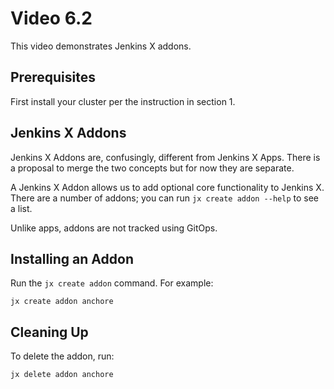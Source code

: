 # Video 6.2

This video demonstrates Jenkins X addons.

## Prerequisites

First install your cluster per the instruction in section 1.

## Jenkins X Addons

Jenkins X Addons are, confusingly, different from Jenkins X Apps. There is a
proposal to merge the two concepts but for now they are separate.

A Jenkins X Addon allows us to add optional core functionality to Jenkins X.
There are a number of addons; you can run `jx create addon --help` to see a
list.

Unlike apps, addons are not tracked using GitOps.

## Installing an Addon

Run the `jx create addon` command. For example:

```
jx create addon anchore
```

## Cleaning Up

To delete the addon, run:

```
jx delete addon anchore
```
